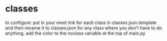 # classes

to configure:
put in your meet link for each class in classes.json.template and then rename it to classes.json
for any class where you don't have to do anything, add the color to the noclass variable at the top of main.py
